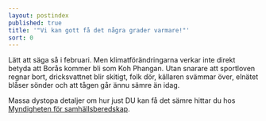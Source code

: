 ```yaml
---
layout: postindex
published: true
title: '"Vi kan gott få det några grader varmare!"'
sort: 0
---
```


Lätt att säga så i februari. Men klimatförändringarna verkar inte direkt betyda att Borås kommer bli som Koh Phangan. Utan snarare att sportloven regnar bort, dricksvattnet blir skitigt, folk dör, källaren svämmar över, elnätet blåser sönder och att tågen går ännu sämre än idag.

Massa dystopa detaljer om hur just DU kan få det sämre hittar du hos [Myndigheten för samhällsberedskap](http://www.msb.se).
